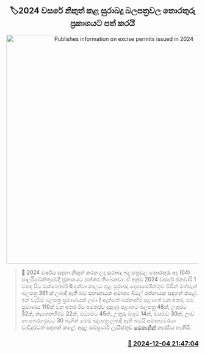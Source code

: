 <p align='center'><b><h2 align='center' title='Publishes information on excise permits issued in 2024'>🏷2024 වසරේ නිකුත් කළ සුරාබදු බලපත්‍රවල තොරතුරු ප්‍රකාශයට පත් කරයි</h2></b></p>
<p align='center'><img src='https://helakuru.sgp1.cdn.digitaloceanspaces.com/esana/images/lib/liquor-1[1].jpg' width='600' alt='Publishes information on excise permits issued in 2024'></p>

>📝 2024 වර්ෂය සඳහා නිකුත් කරන ලද සුරාබදු බලපත්‍රවල තොරතුරු අද (04) පාර්ලිමේන්තුවේදී ප්‍රකාශයට පත්කර තිබෙනවා.
ඒ අනුව 2024 වසරේ ජනවාරි 1 වනදා සිට ඔක්තෝබර් 6 දක්වා කාලය තුළ සුරාබදු දෙපාර්මේන්තුව විසින් මත්පැන් බලපත්‍ර 361 ක් ලබාදී ඇති බව සභානායක අමාත්‍ය බිමල් රත්නායක සඳහන් කළේ.
ඉන් වැඩිම බලපත්‍ර ප්‍රමාණයක් ලබා දී ඇත්තේ බස්නාහිර පළාතේ වන අතර, එම ප්‍රමාණය 110ක් වන අතර ඊට අමතරව දකුණු පළාතට බලපත්‍ර 48ක්, උතුරට 32ක්, නැගෙනහිරට 22ක්, මධ්‍යමට 45ක්, උතුරු මැදට 14ක්, වයඹට 30ක්, ඌව හා සබරගමුවට 30 බැගින් මෙම බලපත්‍ර ලබාදී ඇති බවයි අමාත්‍යවරයා වැඩිදුරටත් සඳහන් කළේ.
අදාළ සම්පූර්ණ ලැයිස්තුව <a href='https://drive.google.com/file/d/1e9tr8g610C42fWaMVK-3B1Wwi44eYeen/view?usp=sharing'>මෙතැනින්</a> නැරඹිය හැකියි.


<h3 align='right'><a href='https://www.helakuru.lk/esana/p/105667/'>📅 2024-12-04 21:47:04</a></h3>
